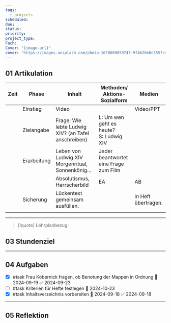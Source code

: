 ```yaml
---
tags:
  - projects
scheduled: 
due: 
status: 
priority: 
project_type: 
Fach: 
Cover: "{image-url}"
cover: "https://images.unsplash.com/photo-1678009859747-9f4620e0c355?crop=entropy&cs=tinysrgb&fit=max&fm=jpg&ixid=M3wzNjAwOTd8MHwxfHNlYXJjaHwxfHxUb3VyaXNtfGVufDB8MHx8fDE3MjU2MjgwODZ8MA&ixlib=rb-4.0.3&q=80&w=1080"
---
```


## 01 Artikulation


| Zeit | Phase       | Inhalt                                               | Methoden/<br>Aktions-<br>Sozialform       | Medien              |
| ---- | ----------- | ---------------------------------------------------- | ----------------------------------------- | ------------------- |
|      | Einstieg    | Video                                                |                                           | Video/PPT           |
|      | Zielangabe  | Frage: Wie lebte Ludwig XIV? (an Tafel anschreiben)  | L: Um wen geht es heute?<br>S: Ludwig XIV |                     |
|      | Erarbeitung | Leben von Ludwig XIV<br>Morgenritual, Sonnenkönig... | Jeder beantwortet eine Frage zum Film     |                     |
|      |             | Absolutismus, Herrscherbild                          | EA                                        | AB                  |
|      | Sicherung   | Lückentext gemeinsam ausfüllen.                      |                                           | in Heft übertragen. |
|      |             |                                                      |                                           |                     |

---

>[!quote] Lehrplanbezug:

## 03 Stundenziel

---

## 04 Aufgaben

- [x] #task Frau Köbernick fragen, ob Benotung der Mappen in Ordnung 📅 2024-09-19 ✅ 2024-09-23
- [ ] #task Kriterien für Hefte festlegen 📅 2024-10-23 
- [x] #task Inhaltsverzeichnis vorbereiten 📅 2024-09-18 ✅ 2024-09-18

---

## 05 Reflektion



